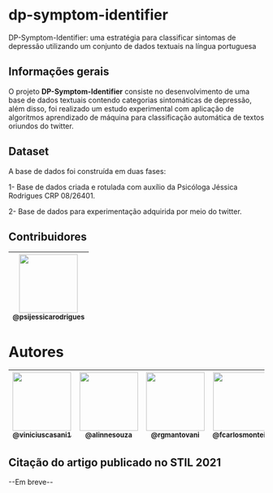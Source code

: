 # dp-symptom-identifier
DP-Symptom-Identifier: uma estratégia para classificar sintomas de depressão utilizando um conjunto de dados textuais na língua portuguesa

## Informações gerais

O projeto **DP-Symptom-Identifier** consiste no desenvolvimento de uma base de dados textuais contendo categorias sintomáticas de depressão, além disso, foi realizado um estudo experimental com aplicação de algoritmos aprendizado de máquina para classificação automática de textos oriundos do twitter.

## Dataset

A base de dados foi construída em duas fases:

1- Base de dados criada e rotulada com auxílio da Psicóloga Jéssica Rodrigues CRP 08/26401.

2- Base de dados para experimentação adquirida por meio do twitter. 

## Contribuidores

| [<img src="https://encurtador.com.br/otNQZ" width="115"><br><sub>@psijessicarodrigues</sub>](https://www.instagram.com/psijessicarodrigues) |
| :---: | 

# Autores
| [<img src="https://encurtador.com.br/insT2" width=115><br><sub>@viniciuscasani1</sub>](https://github.com/viniciuscasani1) | [<img src="https://avatars2.githubusercontent.com/u/8697990?s=460&v=4" width=115><br><sub>@alinnesouza</sub>](https://github.com/alinnesouza) | [<img src="https://avatars.githubusercontent.com/u/5933552?v=4" width=115><br><sub>@rgmantovani</sub>](https://github.com/rgmantovani) | [<img src="https://avatars2.githubusercontent.com/u/8319539?s=460&v=4" width=115><br><sub>@fcarlosmonteiro</sub>](https://github.com/fcarlosmonteiro) | 
| :---: | :---: | :---: | :---: |

## Citação do artigo publicado no STIL 2021

--Em breve--
